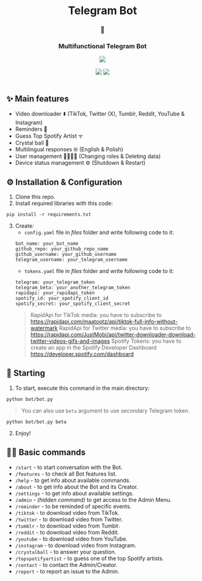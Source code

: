 <div align="center">
   <h1>Telegram Bot</h1>
   <h3>🤖</h3>
   <h3>Multifunctional Telegram Bot</h3>
   <a href="https://t.me/Cezary924Bot" target="__blank"><img src="https://img.shields.io/badge/Telegram-Bot-blue.svg?logo=telegram"></a><br/><br/>
   <a href="https://github.com/Cezary924/Telegram-Bot/blob/master/README.md" target="__blank"><img src="https://img.shields.io/badge/lang-en-blue.svg"></a>
   <a href="https://github.com/Cezary924/Telegram-Bot/blob/master/README.pl-pl.md" target="__blank"><img src="https://img.shields.io/badge/lang-pl-red.svg"></a>
</div><br/>

## ✨ Main features
- Video downloader ⬇️ (TikTok, Twitter (X), Tumblr, Reddit, YouTube & Instagram)
- Reminders 🔔
- Guess Top Spotify Artist ᯤ
- Crystal ball 🔮
- Multilingual responses 🌐 (English & Polish)
- User management 🙋‍♀️🙋‍♂️ (Changing roles & Deleting data)
- Device status management ⚙️ (Shutdown & Restart) 

## ⚙️ Installation & Configuration
1. Clone this repo.
2. Install required libraries with this code:
```
pip install -r requirements.txt
```
3. Create:
   - ```config.yaml``` file in *files* folder and write following code to it:
   ```
   bot_name: your_bot_name
   github_repo: your_github_repo_name
   github_username: your_github_username
   telegram_username: your_telegram_username
   ```
   - ```tokens.yaml``` file in *files* folder and write following code to it:
   ```
   telegram: your_telegram_token
   telegram_beta: your_another_telegram_token
   rapidapi: your_rapidapi_token
   spotify_id: your_spotify_client_id
   spotify_secret: your_spotify_client_secret
   ```
   > RapidApi for TikTok media: you have to subscribe to https://rapidapi.com/maatootz/api/tiktok-full-info-without-watermark
   > RapidApi for Twitter media: you have to subscribe to https://rapidapi.com/JustMobi/api/twitter-downloader-download-twitter-videos-gifs-and-images
   > Spotify Tokens: you have to create an app in the Spotify Developer Dashboard https://developer.spotify.com/dashboard

## 🚀 Starting
1. To start, execute this command in the main directory:
```
python bot/bot.py
```
> You can also use ```beta``` argument to use secondary Telegram token.
```
python bot/bot.py beta
```
2. Enjoy!

## 🧑‍💻 Basic commands
- ```/start``` - to start conversation with the Bot.
- ```/features``` - to check all Bot features list.
- ```/help``` - to get info about available commands.
- ```/about``` - to get info about the Bot and its Creator.
- ```/settings``` - to get info about available settings.
- ```/admin``` - _(hidden command)_ to get access to the Admin Menu.
- ```/reminder``` - to be reminded of specific events.
- ```/tiktok``` - to download video from TikTok.
- ```/twitter``` - to download video from Twitter.
- ```/tumblr``` - to download video from Tumblr.
- ```/reddit``` - to download video from Reddit.
- ```/youtube``` - to download video from YouTube.
- ```/instagram``` - to download video from Instagram.
- ```/crystalball``` - to answer your question.
- ```/topspotifyartist``` - to guess one of the top Spotify artists.
- ```/contact``` - to contact the Admin/Creator.
- ```/report``` - to report an issue to the Admin.
